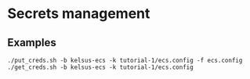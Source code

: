 # Secrets management

## Examples

```
./put_creds.sh -b kelsus-ecs -k tutorial-1/ecs.config -f ecs.config
./get_creds.sh -b kelsus-ecs -k tutorial-1/ecs.config
```
